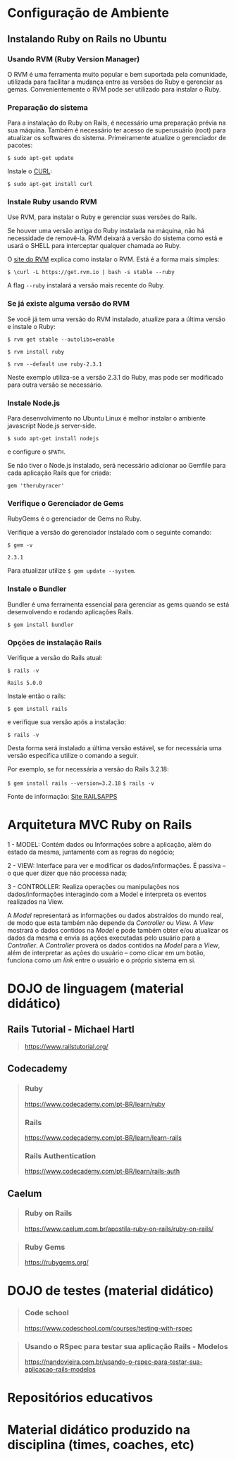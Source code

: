 # Configuração de Ambiente
## Instalando Ruby on Rails no Ubuntu
### Usando RVM (Ruby Version Manager)

O RVM é uma ferramenta muito popular e bem suportada pela comunidade, utilizada para facilitar a mudança entre as versões do Ruby e gerenciar as gemas. Convenientemente o RVM pode ser utilizado para instalar o Ruby.

### Preparação do sistema

Para a instalação do Ruby on Rails, é necessário uma preparação prévia na sua máquina. 
Também é necessário ter acesso de superusuário (root) para atualizar os softwares do sistema.
Primeiramente atualize o gerenciador de pacotes:

`$ sudo apt-get update`

Instale o [CURL](http://en.wikipedia.org/wiki/CURL):

`$ sudo apt-get install curl`

### Instale Ruby usando RVM
Use RVM, para instalar o Ruby e gerenciar suas versões do Rails.

Se houver uma versão antiga do Ruby instalada na máquina, não há necessidade de removê-la. RVM deixará a versão do sistema como está e usará o SHELL para interceptar qualquer chamada ao Ruby. 

O [site do RVM](https://rvm.io/rvm/install/) explica como instalar o RVM. Está é a forma mais simples:

`$ \curl -L https://get.rvm.io | bash -s stable --ruby`

A flag `--ruby` instalará a versão mais recente do Ruby.

### Se já existe alguma versão do RVM
Se você já tem uma versão do RVM instalado, atualize para a última versão e instale o Ruby:

`$ rvm get stable --autolibs=enable`

`$ rvm install ruby`

`$ rvm --default use ruby-2.3.1`

Neste exemplo utiliza-se a versão 2.3.1 do Ruby, mas pode ser modificado para outra versão se necessário.

### Instale Node.js

Para desenvolvimento no Ubuntu Linux é melhor instalar o ambiente javascript Node.js server-side.

`$ sudo apt-get install nodejs`

e configure o `$PATH`.

Se não tiver o Node.js instalado, será necessário adicionar ao Gemfile para cada aplicação Rails que for criada:

`gem 'therubyracer'`

### Verifique o Gerenciador de Gems

RubyGems é o gerenciador de Gems no Ruby.

Verifique a versão do gerenciador instalado com o seguinte comando:

`$ gem -v`

`2.3.1`

Para atualizar utilize `$ gem update --system`.

### Instale o Bundler

Bundler é uma ferramenta essencial para gerenciar as gems quando se está desenvolvendo e rodando aplicações Rails.

`$ gem install bundler`

### Opções de instalação Rails
Verifique a versão do Rails atual:

`$ rails -v`

`Rails 5.0.0`

Instale então o rails:

`$ gem install rails`

e verifique sua versão após a instalação: 

`$ rails -v`

Desta forma será instalado a última versão estável, se for necessária uma versão específica utilize o comando a seguir.

Por exemplo, se for necessária a versão do Rails 3.2.18:

`$ gem install rails --version=3.2.18`
`$ rails -v`

Fonte de informação: [Site RAILSAPPS](http://railsapps.github.io/installrubyonrails-ubuntu.html)

# Arquitetura MVC Ruby on Rails

1 - MODEL: Contém dados ou Informações sobre a aplicação, além do estado da mesma, juntamente com as regras do negócio;

2 - VIEW: Interface para ver e modificar os dados/informações. É passiva – o que quer dizer que não processa nada;

3 - CONTROLLER: Realiza operações ou manipulações nos dados/informações interagindo com a Model e interpreta os eventos realizados na View.

A _Model_ representará as informações ou dados abstraídos do mundo real, de modo que esta também não depende da _Controller_ ou _View_. A _View_ mostrará o dados contidos na _Model_ e pode também obter e/ou atualizar os dados da mesma e envia as ações executadas pelo usuário para a _Controller_. A _Controller_ proverá os dados contidos na _Model_ para a _View_, além de interpretar as ações do usuário – como clicar em um botão, funciona como um _link_ entre o usuário e o próprio sistema em si.

# DOJO de linguagem (material didático)

## Rails Tutorial - Michael Hartl
> https://www.railstutorial.org/

## Codecademy
> ### Ruby
> https://www.codecademy.com/pt-BR/learn/ruby
> ### Rails
> https://www.codecademy.com/pt-BR/learn/learn-rails
> ### Rails Authentication
> https://www.codecademy.com/pt-BR/learn/rails-auth

## Caelum
> ### Ruby on Rails
> https://www.caelum.com.br/apostila-ruby-on-rails/ruby-on-rails/

> ### Ruby Gems
> https://rubygems.org/

# DOJO de testes (material didático)

> ### Code school
> https://www.codeschool.com/courses/testing-with-rspec

> ### Usando o RSpec para testar sua aplicação Rails - Modelos
> https://nandovieira.com.br/usando-o-rspec-para-testar-sua-aplicacao-rails-modelos

# Repositórios educativos


# Material didático produzido na disciplina (times, coaches, etc)
